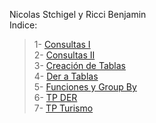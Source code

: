 Nicolas Stchigel y Ricci Benjamin \
Indice: 
>  1- [Consultas I](/CONSULTAS1) \
>  2- [Consultas II](/CONSULTAS2) \
>  3- [Creación de Tablas](/CREACIONDETABLAS) \
>  4- [Der a Tablas](/DER%20A%20TABLAS) \
>  5- [Funciones y Group By](/FUNCIONESYGROUPBY) \
>  6- [TP DER](P%20DER) \
>  7- [TP Turismo](PTURISMO) 
